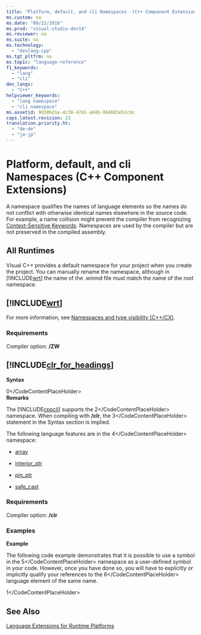 ```yaml
---
title: "Platform, default, and cli Namespaces  (C++ Component Extensions)"
ms.custom: na
ms.date: "09/22/2016"
ms.prod: "visual-studio-dev14"
ms.reviewer: na
ms.suite: na
ms.technology: 
  - "devlang-cpp"
ms.tgt_pltfrm: na
ms.topic: "language-reference"
f1_keywords: 
  - "lang"
  - "cli"
dev_langs: 
  - "C++"
helpviewer_keywords: 
  - "lang namespace"
  - "cli namespace"
ms.assetid: 9d38bd1e-dc78-47d1-a84b-9b4683e52c9c
caps.latest.revision: 23
translation.priority.ht: 
  - "de-de"
  - "ja-jp"
---
```

# Platform, default, and cli Namespaces  (C++ Component Extensions)
A namespace qualifies the names of language elements so the names do not conflict with otherwise identical names elsewhere in the source code. For example, a name collision might prevent the compiler from recognizing [Context-Sensitive Keywords](../vs140/context-sensitive-keywords---c---component-extensions-.md). Namespaces are used by the compiler but are not preserved in the compiled assembly.  
  
## All Runtimes  
 Visual C++ provides a default namespace for your project when you create the project. You can manually rename the namespace, although in [!INCLUDE[wrt](../vs140/includes/wrt_md.md)] the name of the .winmd file must match the name of the root namespace.  
  
## [!INCLUDE[wrt](../vs140/includes/wrt_md.md)]  
 For more information, see [Namespaces and type visibility (C++/CX)](http://msdn.microsoft.com/library/windows/apps/hh969551.aspx).  
  
### Requirements  
 Compiler option: **/ZW**  
  
## [!INCLUDE[clr_for_headings](../vs140/includes/clr_for_headings_md.md)]  
 **Syntax**  
  
<CodeContentPlaceHolder>0\</CodeContentPlaceHolder>  
 **Remarks**  
  
 The [!INCLUDE[cppcli](../vs140/includes/cppcli_md.md)] supports the <CodeContentPlaceHolder>2\</CodeContentPlaceHolder> namespace. When compiling with **/clr**, the <CodeContentPlaceHolder>3\</CodeContentPlaceHolder> statement in the Syntax section is implied.  
  
 The following language features are in the <CodeContentPlaceHolder>4\</CodeContentPlaceHolder> namespace:  
  
-   [array](../vs140/arrays--c---component-extensions-.md)  
  
-   [interior_ptr](../vs140/interior_ptr--c---cli-.md)  
  
-   [pin_ptr](../vs140/pin_ptr--c---cli-.md)  
  
-   [safe_cast](../vs140/safe_cast--c---component-extensions-.md)  
  
### Requirements  
 Compiler option: **/clr**  
  
### Examples  
 **Example**  
  
 The following code example demonstrates that it is possible to use a symbol in the <CodeContentPlaceHolder>5\</CodeContentPlaceHolder> namespace as a user-defined symbol in your code.  However, once you have done so, you will have to explicitly or implicitly qualify your references to the <CodeContentPlaceHolder>6\</CodeContentPlaceHolder> language element of the same name.  
  
<CodeContentPlaceHolder>1\</CodeContentPlaceHolder>  
## See Also  
 [Language Extensions for Runtime Platforms](../vs140/component-extensions-for-runtime-platforms.md)